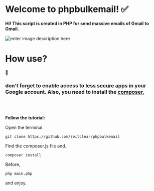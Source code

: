 # Welcome to phpbulkemail! :white_check_mark:

**Hi! This script is created in PHP for send massive emails of Gmail to Gmail.**

![enter image description here](https://i.imgur.com/GBCGrWg.png)

# How use?
:pushpin: <h3>don't forget to enable access to <a href="https://myaccount.google.com/lesssecureapps">less secure apps</a> in your Google account. Also, you need to install the <a href="https://getcomposer.org/">composer.</a></h3><br><br>


**Follow the tutorial:**

Open the terminal.

    git clone https://github.com/zeitclear/phpbulkemail
 
Find the composer.js file and..

    composer install

Before,

    php main.php

and enjoy.


